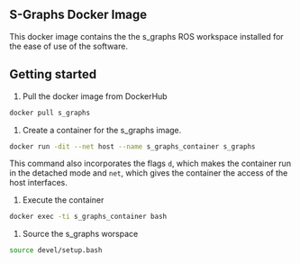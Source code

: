 ## S-Graphs Docker Image

This docker image contains the the s_graphs ROS workspace installed for the ease of use of the software.

## Getting started

1. Pull the docker image from DockerHub

```sh
docker pull s_graphs
```

1. Create a container for the s_graphs image.

```sh
docker run -dit --net host --name s_graphs_container s_graphs
```

This command also incorporates the flags `d`, which makes the container run in the detached mode and `net`, which gives the container the access of the host interfaces.

1. Execute the container

```sh
docker exec -ti s_graphs_container bash
```

1. Source the s_graphs worspace

```sh
source devel/setup.bash
```

